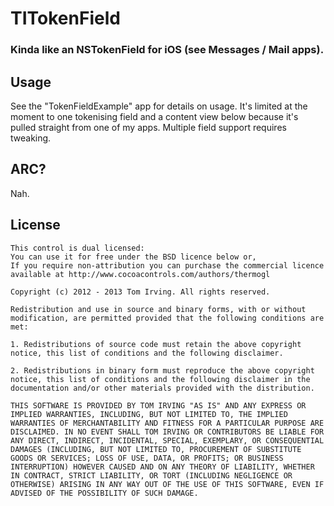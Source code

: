 # TITokenField
### Kinda like an NSTokenField for iOS (see Messages / Mail apps).

## Usage

See the "TokenFieldExample" app for details on usage. It's limited at the moment to one tokenising field and a content view below because it's pulled straight from one of my apps. Multiple field support requires tweaking.

## ARC?

Nah.

## License

	This control is dual licensed:
	You can use it for free under the BSD licence below or, 
	If you require non-attribution you can purchase the commercial licence available at http://www.cocoacontrols.com/authors/thermogl

	Copyright (c) 2012 - 2013 Tom Irving. All rights reserved.

	Redistribution and use in source and binary forms, with or without modification, are permitted provided that the following conditions are met:

	1. Redistributions of source code must retain the above copyright notice, this list of conditions and the following disclaimer.

	2. Redistributions in binary form must reproduce the above copyright notice, this list of conditions and the following disclaimer in the documentation and/or other materials provided with the distribution.

	THIS SOFTWARE IS PROVIDED BY TOM IRVING "AS IS" AND ANY EXPRESS OR IMPLIED WARRANTIES, INCLUDING, BUT NOT LIMITED TO, THE IMPLIED WARRANTIES OF MERCHANTABILITY AND FITNESS FOR A PARTICULAR PURPOSE ARE DISCLAIMED. IN NO EVENT SHALL TOM IRVING OR CONTRIBUTORS BE LIABLE FOR ANY DIRECT, INDIRECT, INCIDENTAL, SPECIAL, EXEMPLARY, OR CONSEQUENTIAL DAMAGES (INCLUDING, BUT NOT LIMITED TO, PROCUREMENT OF SUBSTITUTE GOODS OR SERVICES; LOSS OF USE, DATA, OR PROFITS; OR BUSINESS INTERRUPTION) HOWEVER CAUSED AND ON ANY THEORY OF LIABILITY, WHETHER IN CONTRACT, STRICT LIABILITY, OR TORT (INCLUDING NEGLIGENCE OR OTHERWISE) ARISING IN ANY WAY OUT OF THE USE OF THIS SOFTWARE, EVEN IF ADVISED OF THE POSSIBILITY OF SUCH DAMAGE.